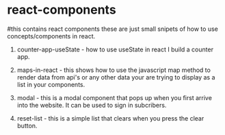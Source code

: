 # react-components

#this contains react components these are just small snipets of how to use concepts/components in react.

1. counter-app-useState - how to use useState in react I build a counter app.

2. maps-in-react - this shows how to use the javascript map method to render data from api's or any other data your are trying to display as a list in your components.

3. modal - this is a modal component that pops up when you first arrive into the website. It can be used to sign in subcribers.

4. reset-list - this is a simple list that clears when you press the clear button.
